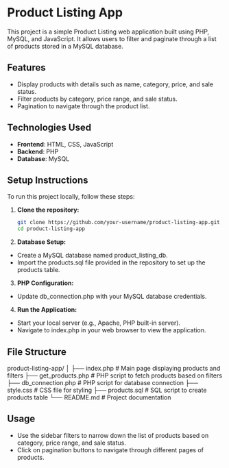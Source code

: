 # Product Listing App

This project is a simple Product Listing web application built using PHP, MySQL, and JavaScript. It allows users to filter and paginate through a list of products stored in a MySQL database.

## Features

- Display products with details such as name, category, price, and sale status.
- Filter products by category, price range, and sale status.
- Pagination to navigate through the product list.

## Technologies Used

- **Frontend**: HTML, CSS, JavaScript
- **Backend**: PHP
- **Database**: MySQL

## Setup Instructions

To run this project locally, follow these steps:

1. **Clone the repository:**

   ```bash
   git clone https://github.com/your-username/product-listing-app.git
   cd product-listing-app
   ```

2. **Database Setup:**

- Create a MySQL database named product_listing_db.
- Import the products.sql file provided in the repository to set up the products table.

3. **PHP Configuration:**

- Update db_connection.php with your MySQL database credentials.

4. **Run the Application:**

- Start your local server (e.g., Apache, PHP built-in server).
- Navigate to index.php in your web browser to view the application.

## File Structure

product-listing-app/
│
├── index.php # Main page displaying products and filters
├── get_products.php # PHP script to fetch products based on filters
├── db_connection.php # PHP script for database connection
├── style.css # CSS file for styling
├── products.sql # SQL script to create products table
└── README.md # Project documentation

## Usage

- Use the sidebar filters to narrow down the list of products based on category, price range, and sale status.
- Click on pagination buttons to navigate through different pages of products.
